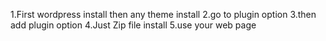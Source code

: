 1.First wordpress install then any theme install
2.go to plugin option
3.then add plugin option
4.Just Zip file install
5.use your web page
